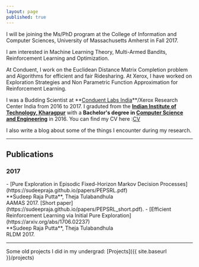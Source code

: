 ```yaml
---
layout: page
published: true
---
```

I will be joining the Ms/PhD program at the College of Information and Computer Sciences, University of Massachusetts Amherst in Fall 2017.

I am interested in Machine Learning Theory, Multi-Armed Bandits, Reinforcement Learning and Optimization.

At Conduent, I work on the Euclidean Distance Matrix Completion problem and Algorithms for efficient and fair Ridesharing. At Xerox, I have worked on Exploration Strategies and Non Parametric Function Approximation for Reinforcement Learning.

I was a Budding Scientist at **[Conduent Labs India]( "https://indialabs.conduent.com/")**/Xerox Research Center India from 2016 to 2017. I graduted from the **[Indian Institute of Technology, Kharagpur](https://www.iitkgp.ac.in/)** with a **Bachelor's degree in [Computer Science and Engineering](https://cse.iitkgp.ac.in/)** in 2016.
You can find my CV here :[CV](https://sudeepraja.github.io/CV.pdf)

I also write a blog about some of the things I encounter during my research.

---
## Publications
<h3>2017</h3>
   - [Pure Exploration in Episodic Fixed-Horizon Markov Decision Processes](https://sudeepraja.github.io/papers/PEPSRL.pdf) <br />**Sudeep Raja Putta**, Theja Tulabandhula <br />AAMAS 2017. [Short paper](https://sudeepraja.github.io/papers/PEPSRL_short.pdf).
   - [Efficient Reinforcement Learning via Initial Pure Exploration](https://arxiv.org/abs/1706.02237) <br />**Sudeep Raja Putta**, Theja Tulabandhula <br />RLDM 2017.

---
Some old projects I did in my undergrad: [Projects]({{ site.baseurl }}/projects)
